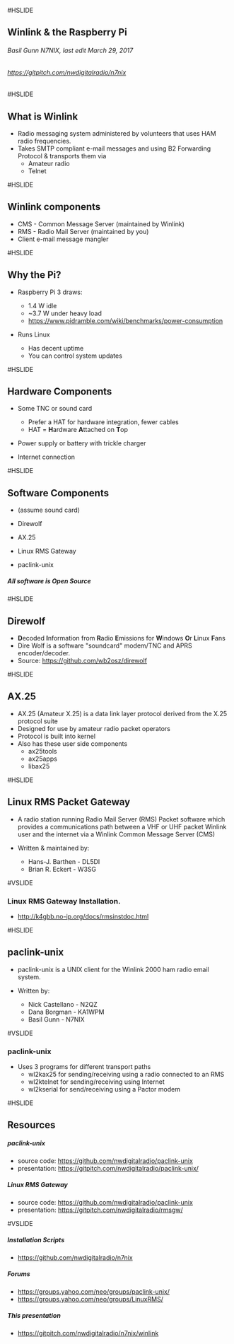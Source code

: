#HSLIDE

## Winlink & the Raspberry Pi
###### Basil Gunn  N7NIX,  last edit March 29, 2017
###### https://gitpitch.com/nwdigitalradio/n7nix

#HSLIDE

## What is Winlink
* Radio messaging system administered by volunteers that uses HAM radio frequencies.
* Takes SMTP compliant e-mail messages and using B2 Forwarding Protocol & transports them via
  * Amateur radio
  * Telnet

#HSLIDE

## Winlink components

* CMS - Common Message Server (maintained by Winlink)
* RMS - Radio Mail Server (maintained by you)
* Client e-mail message mangler

#HSLIDE

## Why the Pi?

* Raspberry Pi 3 draws:
  * 1.4 W idle
  * ~3.7 W under heavy load
  * https://www.pidramble.com/wiki/benchmarks/power-consumption

* Runs Linux
  * Has decent uptime
  * You can control system updates

#HSLIDE

## Hardware Components

* Some TNC or sound card
  * Prefer a HAT for hardware integration, fewer cables
  * HAT = **H**ardware **A**ttached on **T**op

* Power supply or battery with trickle charger

* Internet connection

#HSLIDE

## Software Components
* (assume sound card)

* Direwolf

* AX.25

* Linux RMS Gateway

* paclink-unix

##### All software is Open Source

#HSLIDE

## Direwolf

* **D**ecoded **I**nformation from **R**adio **E**missions for **W**indows **O**r **L**inux **F**ans
* Dire Wolf is a software "soundcard" modem/TNC and APRS encoder/decoder.
* Source: https://github.com/wb2osz/direwolf

#HSLIDE

## AX.25

* AX.25 (Amateur X.25) is a data link layer protocol derived from the X.25 protocol suite
* Designed for use by amateur radio packet operators
* Protocol is built into kernel
* Also has these user side components
  * ax25tools
  * ax25apps
  * libax25

#HSLIDE

## Linux RMS Packet Gateway

* A radio station running Radio Mail Server (RMS) Packet software which provides a communications path between
 a VHF or UHF packet Winlink user and the internet via a Winlink Common Message Server (CMS)

* Written & maintained by:
  * Hans-J. Barthen - DL5DI
  * Brian R. Eckert - W3SG

#VSLIDE

### Linux RMS Gateway Installation.
  * http://k4gbb.no-ip.org/docs/rmsinstdoc.html

#HSLIDE

## paclink-unix

* paclink-unix is a UNIX client for the Winlink 2000 ham radio email system.

* Written by:
  * Nick Castellano - N2QZ
  * Dana Borgman - KA1WPM
  * Basil Gunn - N7NIX

#VSLIDE

### paclink-unix

* Uses 3 programs for different transport paths
  * wl2kax25 for sending/receiving using a radio connected to an RMS
  * wl2ktelnet for sending/receiving using Internet
  * wl2kserial for send/receiving using a Pactor modem

#HSLIDE

## Resources

##### paclink-unix
* source code: https://github.com/nwdigitalradio/paclink-unix
* presentation: https://gitpitch.com/nwdigitalradio/paclink-unix/

##### Linux RMS Gateway
* source code: https://github.com/nwdigitalradio/paclink-unix
* presentation: https://gitpitch.com/nwdigitalradio/rmsgw/

#VSLIDE

##### Installation Scripts
* https://github.com/nwdigitalradio/n7nix

##### Forums
* https://groups.yahoo.com/neo/groups/paclink-unix/
* https://groups.yahoo.com/neo/groups/LinuxRMS/

##### This presentation
* https://gitpitch.com/nwdigitalradio/n7nix/winlink
